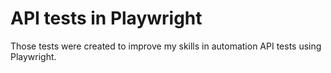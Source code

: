 # API tests in Playwright

Those tests were created to improve my skills in automation API tests using Playwright.
